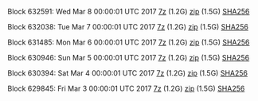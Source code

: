 Block 632591: Wed Mar  8 00:00:01 UTC 2017 [7z](https://transfer.sh/jzJh7/bootstrap.dat.20170308.7z) (1.2G) [zip](https://transfer.sh/nb2KF/bootstrap.dat.20170308.zip) (1.5G) [SHA256](https://transfer.sh/JUduL/sha256.txt)

Block 632038: Tue Mar  7 00:00:01 UTC 2017 [7z](https://transfer.sh/15fSaE/bootstrap.dat.20170307.7z) (1.2G) [zip](https://transfer.sh/R1uP7/bootstrap.dat.20170307.zip) (1.5G) [SHA256](https://transfer.sh/13QiT2/sha256.txt)

Block 631485: Mon Mar  6 00:00:01 UTC 2017 [7z](https://transfer.sh/eFB4s/bootstrap.dat.20170306.7z) (1.2G) [zip](https://transfer.sh/U2tfZ/bootstrap.dat.20170306.zip) (1.5G) [SHA256](https://transfer.sh/WWwWi/sha256.txt)

Block 630946: Sun Mar  5 00:00:01 UTC 2017 [7z](https://transfer.sh/129uqS/bootstrap.dat.20170305.7z) (1.2G) [zip](https://transfer.sh/7lCaG/bootstrap.dat.20170305.zip) (1.5G) [SHA256](https://transfer.sh/CcBbc/sha256.txt)

Block 630394: Sat Mar  4 00:00:01 UTC 2017 [7z](https://transfer.sh/hW7L1/bootstrap.dat.20170304.7z) (1.2G) [zip](https://transfer.sh/15NKZK/bootstrap.dat.20170304.zip) (1.5G) [SHA256](https://transfer.sh/oGJ5x/sha256.txt)

Block 629845: Fri Mar  3 00:00:01 UTC 2017 [7z](https://transfer.sh/sWa1p/bootstrap.dat.20170303.7z) (1.2G) [zip](https://transfer.sh/103rFE/bootstrap.dat.20170303.zip) (1.5G) [SHA256](https://transfer.sh/aGrvO/sha256.txt)

